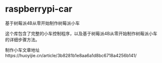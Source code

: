 # raspberrypi-car
基于树莓派4B从零开始制作树莓派小车

这个库包含了完整的小车控制程序，以及基于树莓派4B从零开始制作树莓派小车的详细步骤方法。

制作小车文章地址https://huoyijie.cn/article/3b8281b1e8aa6a1d8bc6718a4256b141/
